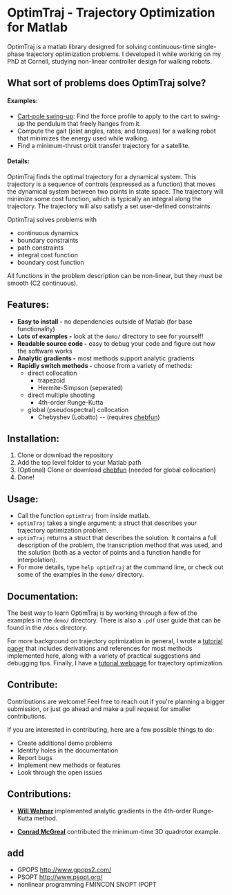 # OptimTraj - Trajectory Optimization for Matlab
OptimTraj is a matlab library designed for solving continuous-time single-phase trajectory optimization problems. I developed it while working on my PhD at Cornell, studying non-linear controller design for walking robots.

## What sort of problems does OptimTraj solve?

#### Examples:
- [Cart-pole swing-up](https://youtu.be/kAlhKJlu7O8): Find the force profile to apply to the cart to swing-up the pendulum that freely hanges from it.
- Compute the gait (joint angles, rates, and torques) for a walking robot that minimizes the energy used while walking.
- Find a minimum-thrust orbit transfer trajectory for a satellite.

#### Details:

OptimTraj finds the optimal trajectory for a dynamical system. This trajectory is a sequence of controls (expressed as a function) that moves the dynamical system between two points in state space. The trajectory will minimize some cost function, which is typically an integral along the trajectory. The trajectory will also satisfy a set user-defined constraints.

OptimTraj solves problems with
- continuous dynamics
- boundary constraints
- path constraints
- integral cost function
- boundary cost function

All functions in the problem description can be non-linear, but they must be smooth (C2 continuous).


## Features:

- __Easy to install -__ no dependencies outside of Matlab (for base functionality)
- __Lots of examples -__ look at the `demo/` directory to see for yourself!
- __Readable source code -__ easy to debug your code and figure out how the software works
- __Analytic gradients -__ most methods support analytic gradients
- __Rapidly switch methods -__ choose from a variety of methods:
    - direct collocation
        - trapezoid
        - Hermite-Simpson (seperated)
    - direct multiple shooting
        - 4th-order Runge-Kutta
    - global (pseudospectral) collocation
        - Chebyshev (Lobatto)  --  (requires [chebfun](http://www.chebfun.org/))

## Installation:
1. Clone or download the repository
2. Add the top level folder to your Matlab path
3. (Optional) Clone or download [chebfun](http://www.chebfun.org/) (needed for global collocation)
4. Done!


## Usage:
- Call the function `optimTraj` from inside matlab.
- `optimTraj` takes a single argument: a struct that describes your trajectory optimization problem.
- `optimTraj` returns a struct that describes the solution. It contains a full description of the problem, the transcription method that was used, and the solution (both as a vector of points and a function handle for interpolation).
- For more details, type `help optimTraj` at the command line, or check out some of the examples in the `demo/` directory.

## Documentation:

The best way to learn OptimTraj is by working through a few of the examples in the `demo/` directory. There is also a `.pdf` user guide that can be found in the `/docs` directory.

For more background on trajectory optimization in general, I wrote a [tutorial paper](https://epubs.siam.org/doi/10.1137/16M1062569) that includes derivations and references for most methods implemented here, along with a variety of practical suggestions and debugging tips. Finally, I have a [tutorial webpage](http://www.matthewpeterkelly.com/tutorials/trajectoryOptimization/index.html) for trajectory optimization.

## Contribute:
Contributions are welcome! Feel free to reach out if you're planning a bigger submission, or just go ahead and make a pull request for smaller contributions. 

If you are interested in contributing, here are a few possible things to do:
- Create additional demo problems
- Identify holes in the documentation
- Report bugs
- Implement new methods or features
- Look through the open issues

## Contributions:

- [__Will Wehner__](https://github.com/wwehner) implemented analytic gradients in the 4th-order Runge-Kutta method.

- [__Conrad McGreal__](https://github.com/cjmcgreal) contributed the minimum-time 3D quadrotor example.
## add
- GPOPS http://www.gpops2.com/
- PSOPT http://www.psopt.org/
- nonlinear programming FMINCON SNOPT IPOPT
